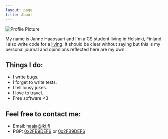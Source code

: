 ```yaml
---
layout: page
title: About
---
```


<img src="{{ site.baseurl }}/assets/janne.png" title="Profile Picture" class="profile">

My name is Janne Haapsaari and I'm a CS student living in Helsinki, Finland.
I also write code for a [living](http://airbusdefenceandspace.com/). It should
be clear without saying but this is my personal journal and opinnions
reflected here are my own.

## Things I do:

* I write bugs.
* I forget to write tests.
* I tell lousy jokes.
* I love to travel.
* Free software <3

## Feel free to contact me:

* Email: haaja@iki.fi
* PGP: [0x2FB9DEF6](/pgp/haaja_public_key.asc) or
[0x2FB9DEF6](http://pgp.mit.edu/pks/lookup?search=0x2FB9DEF6)

